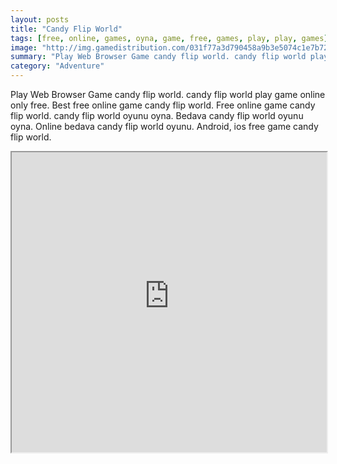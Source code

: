 ```yaml
---
layout: posts
title: "Candy Flip World"
tags: [free, online, games, oyna, game, free, games, play, play, games]
image: "http://img.gamedistribution.com/031f77a3d790458a9b3e5074c1e7b72e.jpg"
summary: "Play Web Browser Game candy flip world. candy flip world play game online only free. Best free online game candy flip world. Free online game candy flip world. candy flip world oyunu oyna. Bedava candy flip world oyunu oyna. Online bedava candy flip world oyunu. Android, ios free game candy flip world."
category: "Adventure"
---
```


Play Web Browser Game candy flip world. candy flip world play game online only free. Best free online game candy flip world. Free online game candy flip world. candy flip world oyunu oyna. Bedava candy flip world oyunu oyna. Online bedava candy flip world oyunu. Android, ios free game candy flip world.

<iframe width="100%" height="480px;" src="http://html5.gamedistribution.com/031f77a3d790458a9b3e5074c1e7b72e/"></iframe>